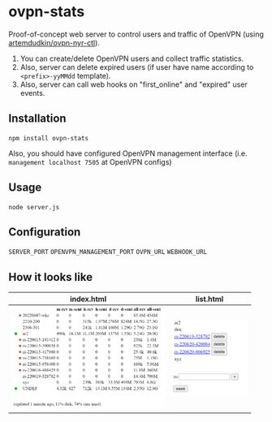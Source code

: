 # ovpn-stats
Proof-of-concept web server to control users and traffic of OpenVPN (using [artemdudkin/ovpn-nyr-ctl](https://github.com/artemdudkin/ovpn-nyr-ctl)).

1. You can create/delete OpenVPN users and collect traffic statistics.
2. Also, server can delete expired users (if user have name according to `<prefix>-yyMMdd` template).
3. Also, server can call web hooks on "first_online" and "expired" user events.

## Installation

```
npm install ovpn-stats
```

Also, you should have configured OpenVPN management interface (i.e. `management localhost 7505` at OpenVPN configs)

## Usage

```
node server.js
```

  ## Configuration
`SERVER_PORT`
`OPENVPN_MANAGEMENT_PORT`
`OVPN_URL`
`WEBHOOK_URL`
  
## How it looks like

| index.html  | list.html |
| ------------- | ------------- |
| <img src="https://raw.githubusercontent.com/artemdudkin/ovpn-stats/main/docs/stats-index.png" width="300">  | <img src="https://raw.githubusercontent.com/artemdudkin/ovpn-stats/main/docs/stats-list.png" width="150">  |

